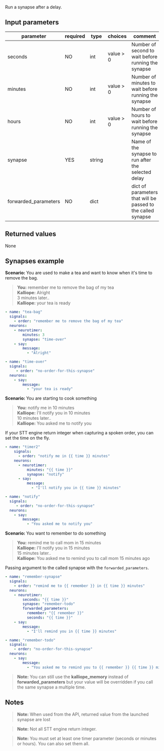 Run a synapse after a delay.


## Input parameters

| parameter            | required | type   | choices   | comment                                                      |
| -------------------- | -------- | ------ | --------- | ------------------------------------------------------------ |
| seconds              | NO       | int    | value > 0 | Number of second to wait before running the synapse          |
| minutes              | NO       | int    | value > 0 | Number of minutes to wait before running the synapse         |
| hours                | NO       | int    | value > 0 | Number of hours to wait before running the synapse           |
| synapse              | YES      | string |           | Name of the synapse to run after the selected delay          |
| forwarded_parameters | NO       | dict   |           | dict of parameters that will be passed to the called synapse |

## Returned values

None

## Synapses example


**Scenario:** You are used to make a tea and want to know when it's time to remove the bag.
> **You:** remember me to remove the bag of my tea<br>
**Kalliope:** Alright<br>
3 minutes later..<br>
**Kalliope:** your tea is ready

```yaml
- name: "tea-bag"
  signals:
    - order: "remember me to remove the bag of my tea"
  neurons:
    - neurotimer:
        minutes: 3
        synapse: "time-over"
    - say:
        message:
          - "Alright"

- name: "time-over"
  signals:
     - order: "no-order-for-this-synapse"
  neurons:
    - say:
        message:
          - "your tea is ready"
```


**Scenario:** You are starting to cook something

> **You:** notify me in 10 minutes<br>
**Kalliope:** I'll notify you in 10 minutes<br>
10 minutes later..<br>
**Kalliope:** You asked me to notify you

If your STT engine return integer when capturing a spoken order, you can set the time on the fly.

```yaml
- name: "timer2"
    signals:
      - order: "notify me in {{ time }} minutes"
    neurons:
      - neurotimer:
          minutes: "{{ time }}"
          synapse: "notify"
      - say:
          message:
            - "I'll notify you in {{ time }} minutes"

- name: "notify"
  signals:
     - order: "no-order-for-this-synapse"
  neurons:
    - say:
        message:
          - "You asked me to notify you"
```

**Scenario:** You want to remember to do something
> **You:** remind me to call mom in 15 minutes<br>
**Kalliope:** I'll notify you in 15 minutes<br>
15 minutes later..<br>
**Kalliope:** You asked me to remind you to call mom 15 minutes ago

Passing argument to the called synapse with the `forwarded_parameters`.

```yaml
- name: "remember-synapse"
  signals:
    - order: "remind me to {{ remember }} in {{ time }} minutes"
  neurons:
    - neurotimer:
        seconds: "{{ time }}"
        synapse: "remember-todo"
        forwarded_parameters:
          remember: "{{ remember }}"
          seconds: "{{ time }}"
    - say:
        message:
          - "I'll remind you in {{ time }} minutes"

- name: "remember-todo"
  signals:
    - order: "no-order-for-this-synapse"
  neurons:
    - say:
        message:
          - "You asked me to remind you to {{ remember }} {{ time }} minutes ago"
```
> **Note:** You can still use the **kalliope_memory** instead of **forwarded_parameters** but your value will be overridden if you call the same synapse a multiple time.

## Notes

> **Note:** When used from the API, returned value from the launched synapse are lost

> **Note:** Not all STT engine return integer.

> **Note:** You must set at least one timer parameter (seconds or minutes or hours). You can also set them all.